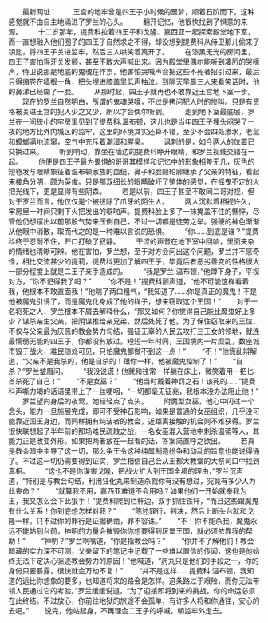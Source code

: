 　　最新网址：
　　王宫的地牢曾是四王子小时候的噩梦，顺着石阶而下，这种感觉就不由自主地涌进了罗兰的心头。
　　翻开记忆，他很快找到了惧意的来源。
　　十二岁那年，提费科拉着四王子和戈隆、嘉西亚一起探索殿堂地下室，而一直想融入他们圈子的四王子自然求之不得，却没想到提费科从侍卫那儿偷来了钥匙，将四王子关进监牢，然后三人哄笑着离开了。
　　在漆黑无光的房间里，四王子害怕得牙关发颤，甚至不敢大声喊出来。因为殿堂里偶尔能听到凄厉的哭嚎声，侍卫说那是地底的鬼魂在作祟，他害怕哭喊声会把这些不死者招引过来，最后只得缩卷在墙根一角，把头埋进膝盖里低声抽泣。到隔天早晨三人来看笑话时，他的鼻涕已经糊了一脸。
　　从那时起，四王子就再也不敢靠近王宫地下室一步。
　　现在的罗兰自然明白，所谓的鬼魂哭嚎，不过是拷问犯人时的惨叫。只是有资格被关进王宫的犯人少之又少，所以才会偶尔听到。
　　走到地下室最底层，罗兰在一间狭小的牢房里见到了提费科.温布顿，这儿也是当年四王子埋头闷哭了一夜的地方比外内城区的监牢，这里的环境其实还算不错，至少不会四处渗水，老鼠和蟑螂满地流窜，空气中充斥着潮湿和腥臭。
　　讽刺的是，如今两人的位置已交换过来。
　　听到响动，靠坐在墙边的提费科睁开眼睛，和罗兰视线交错在一起。
　　他便是四王子最为畏惧的哥哥其模样和记忆中的形象相差无几，灰色的短卷发与眼睛象征着温布顿家族的血统，鼻子和脸颊轮廓继承了父亲的特征，看起来棱角分明，颇为英俊。只是那双细长的眼睛破坏了整体的感觉，在摇曳不定的火把光线下，更是显得有些阴森。
　　若是以前，四王子甚至不敢同二哥对视，但对于罗兰而言，他仅仅是个被拔除了爪牙的陌生人。
　　两人沉默着相视许久，牢房里一时间只剩下火把发出的噼啪声。提费科脸上多了一抹掩盖不住的憔悴，尽管他仍想摆出以前那股气势来压倒自己，不过一切都是徒劳之举。强硬的神色渐渐从他眼中消散，取而代之的是一种难以言说的恐惧。
　　“你……到底是谁？”提费科终于忍耐不住，开口打破了寂静。
　　干涩的声音在地下室中回响，里面夹杂的情绪也清晰可辨。他在害怕，罗兰想，至于对方会问出这个问题，罗兰并不感奇怪，相比交流甚少的提莉，提费科更加了解四王子，毕竟后者恶劣善变的性格很大一部分程度上就是二王子亲手造成的。
　　“我是罗兰.温布顿，”他蹲下身子，平视对方，“你不记得我了吗？”
　　“你不是！”提费科颤声道，“他不可能这样看着我，他根本不敢直面我！”他喘了两口粗气，“我知道了……你是真正的魔鬼！不是他被魔鬼引诱了，而是魔鬼化身成了他的样子，想来窃取这个王国！”
　　对于一名将死之人，罗兰根本不屑去解释什么，“那又如何？你觉得自己能比魔鬼好上多少？谋杀亲生父亲，把阴谋推给亲兄弟，然后处死了他。为了保住窃取来的王位，不仅与父亲最为厌恶的教会势力勾结，强征无辜的人民去攻打三王女的领地，就连最懦弱无能的四王子，你都没有放过。短短一年时间，王国境内一片糜乱，数座城市毁于战火，难民随处可见，只怕魔鬼都做不到这一点！”
　　“不！”他慌乱辩解道，“父亲不是我杀的，他是自杀的！跟你一样，他被魔鬼控制了！”
　　“自杀？”罗兰皱眉问。
　　“我没说谎！他就和往常一样躺在床上，微笑着用一把匕首杀死了自己！”
　　“不是女巫？”
　　“他当时戴着神罚之石！该死的……”提费科声嘶力竭的话语里带上了一丝哽咽，“一切都毫无征兆，我根本没办法阻止他！”
　　罗兰望向身后的夜莺，她轻轻点了点头。
　　附魔型女巫，他心中闪过一个念头，能力一旦施展完成，即可不受神石影响，如果是普通的女巫组织，几乎没可能靠近国王身边，而同样拥有纯洁者的教会，近距离接触的机会则不难获得。罗兰很快联想起了半年前的那场难民疏散之战，一名女巫混入营地中刺杀温蒂等人，其能力正是改变外形。如果把两者放在一起看的话，答案简直呼之欲出。
　　若真是教会暗中主导了这一切，那么争王令这种纯属制造纷争和动乱的旨意也能说得通了。不过这一切仍需要得到证实，罗兰相信自己会从王都大教堂的大祭司口中找到真相。
　　“这也不是你谋害戈隆，把战火扩大到王国全境的理由，”罗兰沉声道，“特别是与教会勾结，利用狂化丸来制造杀戮你有没有想过，究竟有多少人为此丧命？”
　　“就算我不用，嘉西亚难道不会用吗？如果他们一开始就奉我为王，我又怎么会下此狠手！”提费科爬到栏杆边，双手抓住铁杆，“而且这些跟魔鬼有什么关系！你到底想怎样对我？”
　　“陈述罪行，判决，然后上断头台就和戈隆一样。只不过你的罪行是证据确凿，罪不容诛。”
　　“不！你不能杀我，魔鬼永远不能站到台前，神明的力量会摧毁你你想要得到灰堡王国，就必须依靠我的帮助！”
　　“神明？”罗兰咧嘴道，“你是指教会吗？”
　　“你并不了解他们！教会暗藏的实力深不可测，父亲留下的笔记中记载了一些难以置信的传闻，这也是他始终无法下定决心驱逐教会势力的原因！”他喊道，“药丸只是他们的手段之一，你的身份只要暴露，很快就会万劫不复！”
　　“并不是这样……提费科.温布顿，我知道的远比你想象的要多，也知道将来的路会是怎样。这条路过于艰险，而你无法带领人民通过它的考验。”罗兰缓缓说道，“为了迎接即将到来的挑战，你的命运必须在此终结。不过放心，你前往地狱的旅途不会孤单，有许多人将和你通往，安心的去吧。”
　　说完，他站起身，不再理会二王子的呼喊，朝监牢外走去。